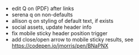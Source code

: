 - edit Q on (PDF) after links
- serena q on non-defaults
- allison q on styling of default text, if exists
- social assets, update header info
- fix mobile sticky header position trigger
- add close/open arrow to mobile sticky results, see https://codepen.io/jmorris/pen/BNaPNX